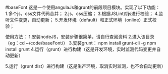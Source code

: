 #baseFont
这是一个使用angulaJs和grunt的前段项目模块。实现了以下功能：<br/>
1.多个js，css文件代码合并；
2.js，css压缩；
3.根据JSLint对js进行校验；
4.监听文件变更，自动更新；
5.开发环境（default）和正式环境（online）正式校验；

使用方法：
1.安装nodeJS，安装步骤很简单，请自行查阅资料
2.进入该目录（eg：cd ~/code/baseFont/）
3.安装grunt：
    npm install grunt-cli -g
    npm install grunt
4.运行（grunt）进行构建（这是开发环境，实时监测代码变更并自动更新）

5.运行（grunt dist）进行构建（这是生产环境，取消实时监测，也不会自动更新）

